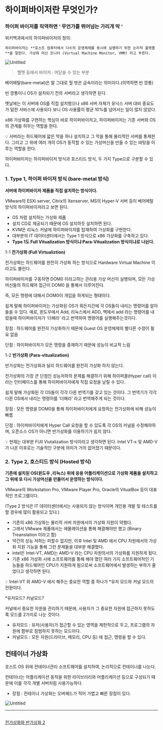 # 하이퍼바이저란 무엇인가?

### 하이퍼 바이저를 직역하면 ‘ 무언가를 뛰어넘는 가리개 막 ‘

위키백과에서의 하이퍼바이저의 정의:

    하이퍼바이저는 **호스트 컴퓨터에서 다수의 운영체제를 동시에 실행하기 위한 논리적 플랫폼**을 말한다. 가상화 머신 모니터 (Vurtual Machine Monitor, VMM) 라고 부른다.

![Untitled](%E1%84%92%E1%85%A1%E1%84%8B%E1%85%B5%E1%84%91%E1%85%A5%E1%84%87%E1%85%A1%E1%84%8B%E1%85%B5%E1%84%8C%E1%85%A5%E1%84%85%E1%85%A1%E1%86%AB%20%E1%84%86%E1%85%AE%E1%84%8B%E1%85%A5%E1%86%BA%E1%84%8B%E1%85%B5%E1%86%AB%E1%84%80%E1%85%A1%2025f0853daace4bea909609b6bb9d3a45/Untitled.png)

> 헬멧 등에서 바이저 : 여닫을 수 있는 부분
> 

베어메탈(bare-metal)은 말 그대로 헐 벗은 금속이라는 의미이다.(의역하면 빈 깡통)

빈 깡통이니 OS가 설치되기 전의 서버라고 생각하면 된다.

옛날에는 이 서버에 OS를 직접 설치했으나 x86 서버 자체가 유닉스 서버 대비 중요도가 덜한 서비스에 사용되다 보니 OS 사용률이 평균 10%를 넘어서는 일이 많지 않았다.

x86 가상화를 구현하는 핵심이 바로 하이퍼바이저고, 하이퍼바이저는 기존 서버와 OS의 관계를 허무는 역할을 한다.

<aside>
💡 서버라는 하드웨어에 얇은 막을 하나 설치하고 그 막을 통해 물리적인 서버를 통제한다. 그리고 그 위에 여러 개의 OS가 동작할 수 있는 가상머신을 만들 수 있는 바탕을 이루는 역할을 한다.

</aside>

하이퍼바이저는 하이퍼바이저 방식과 호스티드 방식, 두 가지 Type으로 구분할 수 있다.

### 1. Type 1, 하이퍼 바이저 방식 (bare-metal 방식)

**서버에 하이퍼바이저 제품을 직접 설치하는 방식이다.**

VMware의 ESXi server, Citrix의 Xenserver, MS의 Hyper-V 서버 등이 베어메탈 방식의 하이퍼바이저라고 보면 된다.

- OS 처럼 설치하는 가상화 제품
- 설치 CD로 제공되기 때문에 OS 설치하듯 설치하면 된다.
- KVM은 리눅스 커널에 하이퍼바이저를 탑재하여 가상화를 구현한다.
- 대부분의 IT 데이터센터에서는 Type 1 방식으로 x86 가상화를 구축하고 있다.
- **Type 1도 Full Vitualization 방식이냐 Para-Vitualization 방식이냐로 나뉜다.**

1-1 **전가상화 (Full Virtualiztion)**

전가상화는 하드웨어를 완전히 가상화 하는 방식으로 Hardware Virtual Machine 이라고도 불린다.

하이퍼바이저를 구동하면 DOM0 이라고하는 관리용 가상 머신이 실행되며, 모든 가상머신들의 하드웨어 접근이 DOM0 을 통해서 이루어진다.

즉, 모든 명령에 대해서 DOM0이 개입을 하게되는 형태이다.

쉽게 말해 하이퍼바이저는 가상화된 OS가 뭐든지간에 각 OS들이 내리는 명령어를 알아들을 수 있다. 예로, 윈도우에서 Add, 리눅스에서 ADD, 맥에서 add 라는 명령어를 내렸을때 하이퍼바이저가 ‘더해라’ 라고 번역하여 명령어를 실행해주는것이다.

장점 : 하드웨어를 완전히 가상화하기 때문에 Guest OS 운영체제의 별다른 수정이 필요 없음

단점 : 하이퍼바이저가 모든 명령을 중재하기 때문에 성능이 비교적 느림

1-2 **반가상화 (Para-vitualization)**

반가상화는 전가상화과 달리 하드웨어를 완전히 가상화 하지 않는다.

전가상화의 가장 큰 단점인 성능저하의 문제를 해결하기 위해 하이퍼콜(Hyper call) 이라는 인터페이스를 통해 하이퍼바이저에게 직접 요청을 날릴 수 있다.

쉽게 말해 가상화된 각 OS들이 각각 다른 번역기를  갖고 있는 것이다. 그 번역기가 각각 다른 OS에서 내리는 명령어를 ‘더해라’ 라고 번역해주게 되는 것이다.

장점 : 모든 명령을 DOM0을 통해 하이퍼바이저에게 요청하는 전가상화에 비해 성능이 빠름

단점 : 하이퍼바이저에게 Hyper Call 요청을 할 수 있도록 각 OS의 커널을 수정해야하며, 오픈소스 OS가 아니면 반가상화를 이용하기가 쉽지 않다.

<aside>
💡 현재는 대부분 FUll Viutalization 방식이라고 생각하면 된다. Intel VT-x 및 AMD-V가 나온 이후로는 기술적인 구분에 의미가 거의 없어졌기 때문이다.

</aside>

### 2. Type 2, 호스티드 방식 (Hosted 방식)

**기존에 설치된 OS(윈도우 ,리눅스) 위에 응용 어플리케이션으로 가상화 제품을 설치하고 그 위에 또 다시 가상머신을 만들어서 운영하는 방식이다.**

VMware의 Workstation Pro, VMware Player Pro, Oracle의 VitualBox 등이 대표적인 프로그램이다.

(Type 2 방식은 IT 데이터센터에서는 사용되지 않는 방식이며 개인용 개발 및 테스트를 할 경우에 많이 활용되고 있다.)

- 기존의 x86 가상화는 물리적 서버 차원에서의 가상화 지원이 약했다.
- 그래서 VMware 제품에서는 에물레이션을 통해 해결해야만 했고 (Binary Treanslation 이라고 함)
- 약간의 성능 저하는 피할수 없지만, 이후 Intel 및 AMD 에서 CPU 차원에서의 가상화 지원 기능을 통해 그런 문제들을 대부분 해결했다.
- Intel은 Intel-VT, AMD는 AMD-V 라는 CPU 차원의서의 가상화를 지원하게 됬다.
- 기존 x86 가상화 시에 소프트웨어를 통해 해야 했던 여러 가지 소프트웨어적인 기능들을 하드웨어인 CPU가 지원하게 됨으로써 소프트웨어에서 발생하는 부하가 줄었다고 생각하면 된다.

<aside>
💡 Intel-VT 와 AMD-V 에서 해주는 중요한 역할 중 하나가 *유저 모드와 커널 모드의 전환이다.

</aside>

*유저모드? 커널모드?

커널에서 중요한 자원을 관리하기 때문에, 사용자가 그 중요한 자원에 접근하지 못하도록 모드를 2가지로 나눈 것이다.

- 유저모드 : 유저(사용자)가 접근할 수 있는 영역을 제한적으로 두고, 프로그램의 자원에 함부로 침범하지 못하는 모드이다.
- 커널모드 : 모든 자원(드라이브, 메모리, CPU 등) 에 접근, 명령을 할 수 있다.

## 컨테이너 가상화

호스트 OS 위에 컨테이너관리 소프트웨어를 설치하여, 논리적으로 컨테이너를 나눈다.

컨테이너는 어플리케이션 동작을 위한 라이브러리와 어플리케이션 등으로 구성되기 때문에 이를 각각 개별 서버처럼 사용가능하다.

- 장점 : 컨테이너 가상화는 오버헤드가 적어 가볍고 빠른 장점이 있다.

![Untitled](%E1%84%92%E1%85%A1%E1%84%8B%E1%85%B5%E1%84%91%E1%85%A5%E1%84%87%E1%85%A1%E1%84%8B%E1%85%B5%E1%84%8C%E1%85%A5%E1%84%85%E1%85%A1%E1%86%AB%20%E1%84%86%E1%85%AE%E1%84%8B%E1%85%A5%E1%86%BA%E1%84%8B%E1%85%B5%E1%86%AB%E1%84%80%E1%85%A1%2025f0853daace4bea909609b6bb9d3a45/Untitled%201.png)

---

## 

[전가상화와 반가상화 2](https://www.notion.so/2-2d2e0d5588054ce995e8337ef03fb05b)